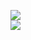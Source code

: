[![](https://img.shields.io/badge/Made%20With-Github%20Spray-lightgrey.svg?style=for-the-badge&logo=github)](https://github.com/Annihil/github-spray#2955)  
[![](https://i.imgur.com/2DrTn0Z.gif)](https://github.com/Annihil/github-spray)